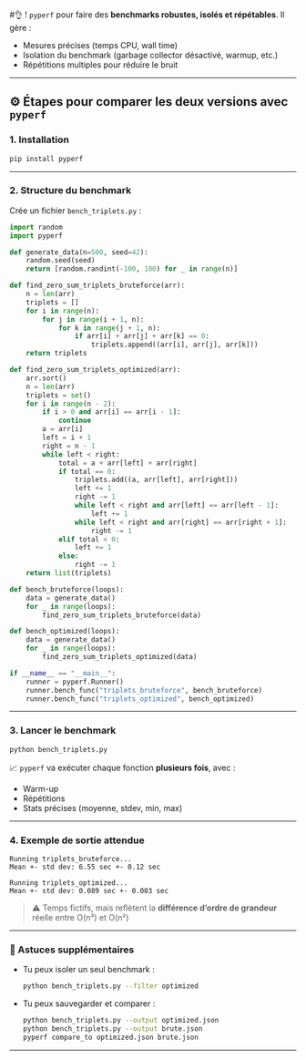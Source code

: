 #👌 ! `pyperf` pour faire des **benchmarks robustes, isolés et répétables**. Il gère :

- Mesures précises (temps CPU, wall time)
- Isolation du benchmark (garbage collector désactivé, warmup, etc.)
- Répétitions multiples pour réduire le bruit

---

## ⚙️ Étapes pour comparer les deux versions avec `pyperf`

### 1. **Installation**
```bash
pip install pyperf
```

---

### 2. **Structure du benchmark**

Crée un fichier `bench_triplets.py` :

```python
import random
import pyperf

def generate_data(n=500, seed=42):
    random.seed(seed)
    return [random.randint(-100, 100) for _ in range(n)]

def find_zero_sum_triplets_bruteforce(arr):
    n = len(arr)
    triplets = []
    for i in range(n):
        for j in range(i + 1, n):
            for k in range(j + 1, n):
                if arr[i] + arr[j] + arr[k] == 0:
                    triplets.append((arr[i], arr[j], arr[k]))
    return triplets

def find_zero_sum_triplets_optimized(arr):
    arr.sort()
    n = len(arr)
    triplets = set()
    for i in range(n - 2):
        if i > 0 and arr[i] == arr[i - 1]:
            continue
        a = arr[i]
        left = i + 1
        right = n - 1
        while left < right:
            total = a + arr[left] + arr[right]
            if total == 0:
                triplets.add((a, arr[left], arr[right]))
                left += 1
                right -= 1
                while left < right and arr[left] == arr[left - 1]:
                    left += 1
                while left < right and arr[right] == arr[right + 1]:
                    right -= 1
            elif total < 0:
                left += 1
            else:
                right -= 1
    return list(triplets)

def bench_bruteforce(loops):
    data = generate_data()
    for _ in range(loops):
        find_zero_sum_triplets_bruteforce(data)

def bench_optimized(loops):
    data = generate_data()
    for _ in range(loops):
        find_zero_sum_triplets_optimized(data)

if __name__ == "__main__":
    runner = pyperf.Runner()
    runner.bench_func("triplets_bruteforce", bench_bruteforce)
    runner.bench_func("triplets_optimized", bench_optimized)
```

---

### 3. **Lancer le benchmark**

```bash
python bench_triplets.py
```

📈 `pyperf` va exécuter chaque fonction **plusieurs fois**, avec :
- Warm-up
- Répétitions
- Stats précises (moyenne, stdev, min, max)

---

### 4. **Exemple de sortie attendue**

```
Running triplets_bruteforce...
Mean +- std dev: 6.55 sec +- 0.12 sec

Running triplets_optimized...
Mean +- std dev: 0.089 sec +- 0.003 sec
```

> ⚠️ Temps fictifs, mais reflètent la **différence d’ordre de grandeur** réelle entre O(n³) et O(n²)

---

### 🧠 Astuces supplémentaires

- Tu peux isoler un seul benchmark :
  ```bash
  python bench_triplets.py --filter optimized
  ```
- Tu peux sauvegarder et comparer :
  ```bash
  python bench_triplets.py --output optimized.json
  python bench_triplets.py --output brute.json
  pyperf compare_to optimized.json brute.json
  ```

---
